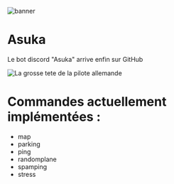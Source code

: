 ![banner](https://bannermd.airopi.dev/banner?title=AsukaBot&desc=Un%20bot%20useless&repo=BananeChocolat/Asuka)

# Asuka
Le bot discord "Asuka" arrive enfin sur GitHub

![La grosse tete de la pilote allemande](https://i.imgur.com/sShFEjL.png)

# Commandes actuellement implémentées :
- map
- parking
- ping
- randomplane
- spamping
- stress
